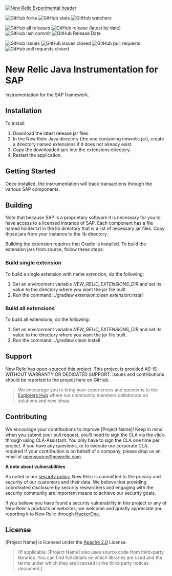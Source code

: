 [![New Relic Experimental header](https://github.com/newrelic/opensource-website/raw/master/src/images/categories/Experimental.png)](https://opensource.newrelic.com/oss-category/#new-relic-experimental)


![GitHub forks](https://img.shields.io/github/forks/newrelic-experimental/newrelic-java-sap-bi?style=social)
![GitHub stars](https://img.shields.io/github/stars/newrelic-experimental/newrelic-java-sap-bi?style=social)
![GitHub watchers](https://img.shields.io/github/watchers/newrelic-experimental/newrelic-java-sap-bi?style=social)

![GitHub all releases](https://img.shields.io/github/downloads/newrelic-experimental/newrelic-java-sap-bi/total)
![GitHub release (latest by date)](https://img.shields.io/github/v/release/newrelic-experimental/newrelic-java-sap-bi)
![GitHub last commit](https://img.shields.io/github/last-commit/newrelic-experimental/newrelic-java-sap-bi)
![GitHub Release Date](https://img.shields.io/github/release-date/newrelic-experimental/newrelic-java-sap-bi)


![GitHub issues](https://img.shields.io/github/issues/newrelic-experimental/newrelic-java-sap-bi)
![GitHub issues closed](https://img.shields.io/github/issues-closed/newrelic-experimental/newrelic-java-sap-bi)
![GitHub pull requests](https://img.shields.io/github/issues-pr/newrelic-experimental/newrelic-java-sap-bi)
![GitHub pull requests closed](https://img.shields.io/github/issues-pr-closed/newrelic-experimental/newrelic-java-sap-bi)


# New Relic Java Instrumentation for SAP

Instrumentation for the SAP framework.  

## Installation

To install:

1. Download the latest release jar files.   
2. In the New Relic Java directory (the one containing newrelic.jar), create a directory named extensions if it does not already exist.
3. Copy the downloaded jars into the extensions directory.
4. Restart the application.
   
## Getting Started

Once installed, the instrumentation will track transactions through the various SAP components.

## Building

Note that because SAP is a proprietary software it is necessary for you to have access to a licensed instance of SAP.   Each component has a file named holder.txt in the lib directory that is a list of necessary jar files.   Copy those jars from your instance to the lib directory.   
   
Building the extension requires that Gradle is installed.
To build the extension jars from source, follow these steps:
### Build single extension
To build a single extension with name *extension*, do the following:
1. Set an environment variable *NEW_RELIC_EXTENSIONS_DIR* and set its value to the directory where you want the jar file built.
2. Run the command: ./gradlew *extension*:clean *extension*:install
### Build all extensions
To build all extensions, do the following:
1. Set an environment variable *NEW_RELIC_EXTENSIONS_DIR* and set its value to the directory where you want the jar file built.
2. Run the command: ./gradlew clean install

## Support

New Relic has open-sourced this project. This project is provided AS-IS WITHOUT WARRANTY OR DEDICATED SUPPORT. Issues and contributions should be reported to the project here on GitHub.

>We encourage you to bring your experiences and questions to the [Explorers Hub](https://discuss.newrelic.com) where our community members collaborate on solutions and new ideas.

## Contributing

We encourage your contributions to improve [Project Name]! Keep in mind when you submit your pull request, you'll need to sign the CLA via the click-through using CLA-Assistant. You only have to sign the CLA one time per project. If you have any questions, or to execute our corporate CLA, required if your contribution is on behalf of a company, please drop us an email at opensource@newrelic.com.

**A note about vulnerabilities**

As noted in our [security policy](../../security/policy), New Relic is committed to the privacy and security of our customers and their data. We believe that providing coordinated disclosure by security researchers and engaging with the security community are important means to achieve our security goals.

If you believe you have found a security vulnerability in this project or any of New Relic's products or websites, we welcome and greatly appreciate you reporting it to New Relic through [HackerOne](https://hackerone.com/newrelic).

## License

[Project Name] is licensed under the [Apache 2.0](http://apache.org/licenses/LICENSE-2.0.txt) License.

>[If applicable: [Project Name] also uses source code from third-party libraries. You can find full details on which libraries are used and the terms under which they are licensed in the third-party notices document.]
